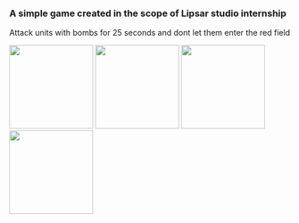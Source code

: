 ### A simple game created in the scope of Lipsar studio internship

Attack units with bombs for 25 seconds and dont let them enter the red field

<p float="left">
<img width="150"  src="https://user-images.githubusercontent.com/69918609/120075507-45071f00-c0aa-11eb-8142-f6148336ea2f.png"/>
<img width="150"  src="https://user-images.githubusercontent.com/69918609/120075489-256ff680-c0aa-11eb-9a52-1b155ed1c64a.png"/>
<img width="150"  src="https://user-images.githubusercontent.com/69918609/120075550-6e27af80-c0aa-11eb-9951-a92fe8cf9f8c.png"/>
<img width="150"  src="https://user-images.githubusercontent.com/69918609/120075599-a62ef280-c0aa-11eb-94d6-53fe59b9253c.png"/>

<p/>

